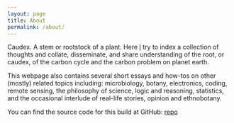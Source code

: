 ```yaml
---
layout: page
title: About
permalink: /about/
---
```


Caudex. A stem or rootstock of a plant. Here [I](https://github.com/erikafreeman) try to index a collection of thoughts and collate, disseminate, and share understanding of the root, or caudex, of the carbon cycle and the carbon problem on planet earth.

This webpage also contains several short essays and how-tos on other (mostly) related topics including: microbiology, botany, electronics, coding, remote sensing, the philosophy of science, logic and reasoning, statistics, and the occasional interlude of real-life stories, opinion and ethnobotany.



You can find the source code for this build at GitHub:
[repo][git-rp] 

[git-rp]: https://github.com/erikafreeman/thecarboncaudex
